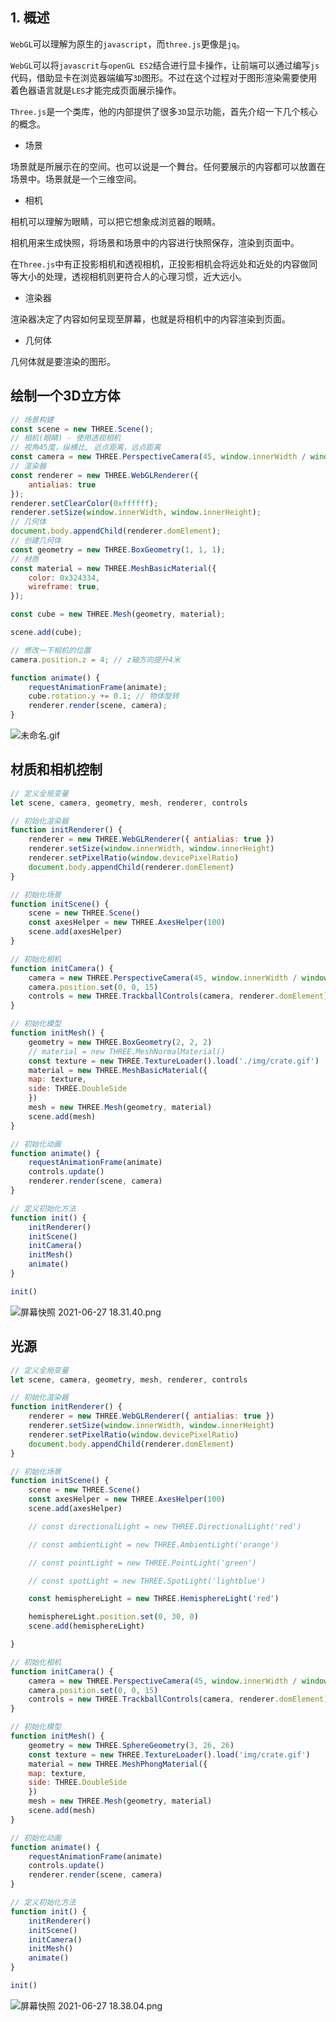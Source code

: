 ## 1. 概述

```WebGL```可以理解为原生的```javascript```，而```three.js```更像是```jq```。

```WebGL```可以将```javascrit```与```openGL ES2```结合进行显卡操作，让前端可以通过编写```js```代码，借助显卡在浏览器端编写```3D```图形。不过在这个过程对于图形渲染需要使用着色器语言就是```LES```才能完成页面展示操作。

```Three.js```是一个类库，他的内部提供了很多````3D````显示功能，首先介绍一下几个核心的概念。

- 场景

场景就是所展示在的空间。也可以说是一个舞台。任何要展示的内容都可以放置在场景中。场景就是一个三维空间。

- 相机

相机可以理解为眼睛，可以把它想象成浏览器的眼睛。

相机用来生成快照，将场景和场景中的内容进行快照保存，渲染到页面中。

在```Three.js```中有正投影相机和透视相机，正投影相机会将远处和近处的内容做同等大小的处理，透视相机则更符合人的心理习惯，近大远小。

- 渲染器

渲染器决定了内容如何呈现至屏幕，也就是将相机中的内容渲染到页面。

- 几何体

几何体就是要渲染的图形。

## 绘制一个3D立方体

```js
// 场景构建
const scene = new THREE.Scene();
// 相机(眼睛) - 使用透视相机
// 视角45度，纵横比, 近点距离，远点距离
const camera = new THREE.PerspectiveCamera(45, window.innerWidth / window.innerHeight, 1, 1000); // 1到1000米
// 渲染器
const renderer = new THREE.WebGLRenderer({
    antialias: true
});
renderer.setClearColor(0xffffff);
renderer.setSize(window.innerWidth, window.innerHeight);
// 几何体
document.body.appendChild(renderer.domElement);
// 创建几何体
const geometry = new THREE.BoxGeometry(1, 1, 1);
// 材质
const material = new THREE.MeshBasicMaterial({
    color: 0x324334,
    wireframe: true,
});

const cube = new THREE.Mesh(geometry, material);

scene.add(cube);

// 修改一下相机的位置
camera.position.z = 4; // z轴方向提升4米

function animate() {
    requestAnimationFrame(animate);
    cube.rotation.y += 0.1; // 物体旋转
    renderer.render(scene, camera);
}
```

![未命名.gif](https://p6-juejin.byteimg.com/tos-cn-i-k3u1fbpfcp/92d20609eedc4273901a9da947a137b8~tplv-k3u1fbpfcp-watermark.image)

## 材质和相机控制

```js
// 定义全局变量
let scene, camera, geometry, mesh, renderer, controls

// 初始化渲染器
function initRenderer() {
    renderer = new THREE.WebGLRenderer({ antialias: true })
    renderer.setSize(window.innerWidth, window.innerHeight)
    renderer.setPixelRatio(window.devicePixelRatio)
    document.body.appendChild(renderer.domElement)
}

// 初始化场景
function initScene() {
    scene = new THREE.Scene()
    const axesHelper = new THREE.AxesHelper(100)
    scene.add(axesHelper)
}

// 初始化相机
function initCamera() {
    camera = new THREE.PerspectiveCamera(45, window.innerWidth / window.innerHeight, 1, 1000)
    camera.position.set(0, 0, 15)
    controls = new THREE.TrackballControls(camera, renderer.domElement)
}

// 初始化模型
function initMesh() {
    geometry = new THREE.BoxGeometry(2, 2, 2)
    // material = new THREE.MeshNormalMaterial()
    const texture = new THREE.TextureLoader().load('./img/crate.gif')
    material = new THREE.MeshBasicMaterial({
    map: texture,
    side: THREE.DoubleSide
    })
    mesh = new THREE.Mesh(geometry, material)
    scene.add(mesh)
}

// 初始化动画
function animate() {
    requestAnimationFrame(animate)
    controls.update()
    renderer.render(scene, camera)
}

// 定义初始化方法
function init() {
    initRenderer()
    initScene()
    initCamera()
    initMesh()
    animate()
}

init()
```

![屏幕快照 2021-06-27 18.31.40.png](https://p1-juejin.byteimg.com/tos-cn-i-k3u1fbpfcp/18f74515355c498f966ee6fadaa94a8c~tplv-k3u1fbpfcp-watermark.image)

## 光源

```js
// 定义全局变量
let scene, camera, geometry, mesh, renderer, controls

// 初始化渲染器
function initRenderer() {
    renderer = new THREE.WebGLRenderer({ antialias: true })
    renderer.setSize(window.innerWidth, window.innerHeight)
    renderer.setPixelRatio(window.devicePixelRatio)
    document.body.appendChild(renderer.domElement)
}

// 初始化场景
function initScene() {
    scene = new THREE.Scene()
    const axesHelper = new THREE.AxesHelper(100)
    scene.add(axesHelper)

    // const directionalLight = new THREE.DirectionalLight('red')

    // const ambientLight = new THREE.AmbientLight('orange')

    // const pointLight = new THREE.PointLight('green')

    // const spotLight = new THREE.SpotLight('lightblue')

    const hemisphereLight = new THREE.HemisphereLight('red')

    hemisphereLight.position.set(0, 30, 0)
    scene.add(hemisphereLight)

}

// 初始化相机
function initCamera() {
    camera = new THREE.PerspectiveCamera(45, window.innerWidth / window.innerHeight, 1, 1000)
    camera.position.set(0, 0, 15)
    controls = new THREE.TrackballControls(camera, renderer.domElement)
}

// 初始化模型
function initMesh() {
    geometry = new THREE.SphereGeometry(3, 26, 26)
    const texture = new THREE.TextureLoader().load('img/crate.gif')
    material = new THREE.MeshPhongMaterial({
    map: texture,
    side: THREE.DoubleSide
    })
    mesh = new THREE.Mesh(geometry, material)
    scene.add(mesh)
}

// 初始化动画
function animate() {
    requestAnimationFrame(animate)
    controls.update()
    renderer.render(scene, camera)
}

// 定义初始化方法
function init() {
    initRenderer()
    initScene()
    initCamera()
    initMesh()
    animate()
}

init()
```

![屏幕快照 2021-06-27 18.38.04.png](https://p3-juejin.byteimg.com/tos-cn-i-k3u1fbpfcp/0ef13cbb89c0458e87562be2e21d8b23~tplv-k3u1fbpfcp-watermark.image)

